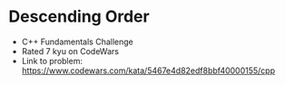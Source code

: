 # Descending Order

* C++ Fundamentals Challenge
* Rated 7 kyu on CodeWars
* Link to problem: https://www.codewars.com/kata/5467e4d82edf8bbf40000155/cpp